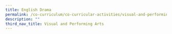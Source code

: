 ```yaml
---
title: English Drama
permalink: /co-curriculum/co-curricular-activities/visual-and-performing-arts/english-drama/
description: ""
third_nav_title: Visual and Performing Arts
---
```

